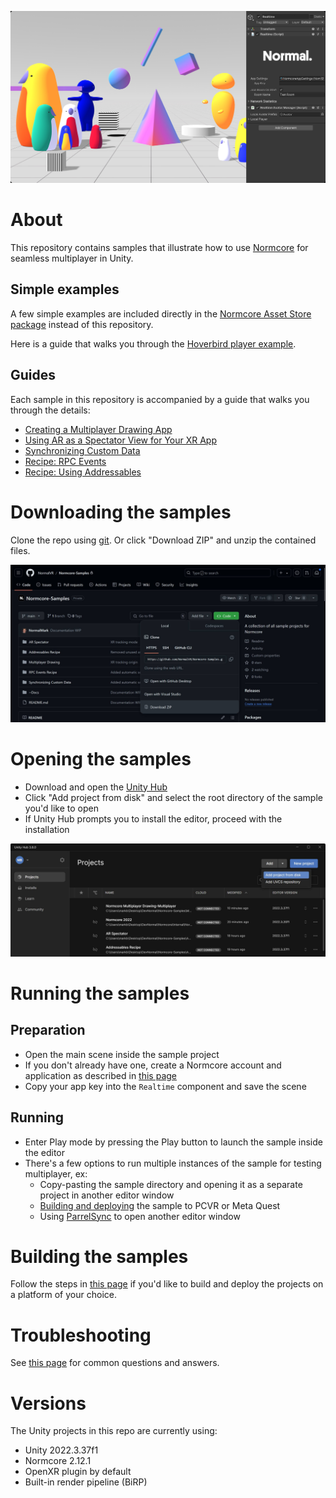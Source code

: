 ![](~Docs/Images/Header.jpg)

# About
This repository contains samples that illustrate how to use [Normcore](https://normcore.io/) for seamless multiplayer in Unity.

## Simple examples
A few simple examples are included directly in the [Normcore Asset Store package](https://assetstore.unity.com/packages/tools/network/normcore-free-multiplayer-voice-chat-for-all-platforms-195224) instead of this repository.

Here is a guide that walks you through the [Hoverbird player example](https://normcore.io/documentation/guides/creating-a-player-controller).

## Guides
Each sample in this repository is accompanied by a guide that walks you through the details:
* [Creating a Multiplayer Drawing App](https://normcore.io/documentation/guides/creating-a-multiplayer-drawing-app)
* [Using AR as a Spectator View for Your XR App](https://normcore.io/documentation/guides/using-ar-as-a-spectator-view)
* [Synchronizing Custom Data](https://normcore.io/documentation/realtime/synchronizing-custom-data)
* [Recipe: RPC Events](https://normcore.io/documentation/guides/recipes/rpc-events)
* [Recipe: Using Addressables](https://normcore.io/documentation/guides/recipes/using-addressables)

# Downloading the samples
Clone the repo using [git](https://docs.github.com/en/get-started/using-git/about-git). Or click "Download ZIP" and unzip the contained files.

![](~Docs/Images/DownloadZIP.jpg)

# Opening the samples
* Download and open the [Unity Hub](https://unity.com/unity-hub)
* Click "Add project from disk" and select the root directory of the sample you'd like to open
* If Unity Hub prompts you to install the editor, proceed with the installation

![](~Docs/Images/AddProjectFromDisk.jpg)

# Running the samples
## Preparation
* Open the main scene inside the sample project
* If you don't already have one, create a Normcore account and application as described in [this page](https://normcore.io/documentation/essentials/getting-started#creating-a-normcore-application)
* Copy your app key into the `Realtime` component and save the scene

## Running
* Enter Play mode by pressing the Play button to launch the sample inside the editor
* There's a few options to run multiple instances of the sample for testing multiplayer, ex:
  * Copy-pasting the sample directory and opening it as a separate project in another editor window
  * [Building and deploying](~Docs/Building.md) the sample to PCVR or Meta Quest
  * Using [ParrelSync](https://github.com/VeriorPies/ParrelSync) to open another editor window

# Building the samples
Follow the steps in [this page](~Docs/Building.md) if you'd like to build and deploy the projects on a platform of your choice.

# Troubleshooting
See [this page](~Docs/Troubleshooting.md) for common questions and answers.

# Versions
The Unity projects in this repo are currently using:

* Unity 2022.3.37f1
* Normcore 2.12.1
* OpenXR plugin by default
* Built-in render pipeline (BiRP)
